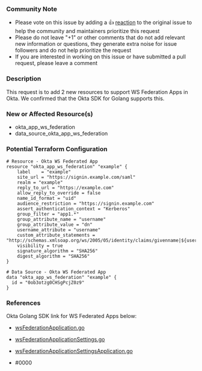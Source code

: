 <!--- Please keep this note for the community --->

### Community Note

- Please vote on this issue by adding a 👍 [reaction](https://blog.github.com/2016-03-10-add-reactions-to-pull-requests-issues-and-comments/) to the original issue to help the community and maintainers prioritize this request
- Please do not leave "+1" or other comments that do not add relevant new information or questions, they generate extra noise for issue followers and do not help prioritize the request
- If you are interested in working on this issue or have submitted a pull request, please leave a comment

<!--- Thank you for keeping this note for the community --->

### Description

This request is to add 2 new resources to support WS Federation Apps in Okta. We confirmed that the Okta SDK for Golang supports this. 

### New or Affected Resource(s)

- okta_app_ws_federation
- data_source_okta_app_ws_federation

### Potential Terraform Configuration

<!--- Information about code formatting: https://help.github.com/articles/basic-writing-and-formatting-syntax/#quoting-code --->

```hcl
# Resource - Okta WS Federated App
resource "okta_app_ws_federation" "example" {
    label    = "example"
	site_url = "https://signin.example.com/saml"
	realm = "example"
	reply_to_url = "https://example.com"
	allow_reply_to_override = false
    name_id_format = "uid"
    audience_restriction = "https://signin.example.com"
    assert_authentication_context = "Kerberos"
    group_filter = "app1.*"
    group_attribute_name = "username"
    group_attribute_value = "dn"
    username_attribute = "username"
    custom_attribute_statements = "http://schemas.xmlsoap.org/ws/2005/05/identity/claims/givenname|${user.firstName}|,http://schemas.xmlsoap.org/ws/2005/05/identity/claims/surname|${user.lastName}|"
    visibility = true
    signature_algorithm = "SHA256"     
    digest_algorithm = "SHA256"        
}

# Data Source - Okta WS Federated App
data "okta_app_ws_federation" "example" {
  id = "0ob3otzg0CHSgPcjZ0z9"
}
```

### References

Okta Golang SDK link for WS Federated Apps below:

- [wsFederationApplication.go](https://github.com/okta/okta-sdk-golang/blob/master/okta/wsFederationApplication.go)
- [wsFederationApplicationSettings.go](https://github.com/okta/okta-sdk-golang/blob/master/okta/wsFederationApplicationSettings.go)
- [wsFederationApplicationSettingsApplication.go](https://github.com/okta/okta-sdk-golang/blob/master/okta/wsFederationApplicationSettingsApplication.go)

- #0000
